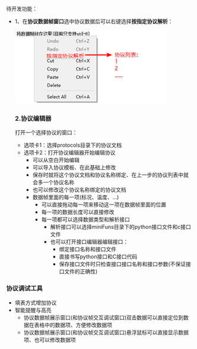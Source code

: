 待开发功能：

* 1、在**协议数据帧窗口**选中协议数据后可以右键选择**按指定协议解析**：

    ![1001](Scripts/右键点击选择协议.png)

    ### 2.协议编辑器

    打开一个选择协议的窗口：

    * 选项卡1：选择protocols目录下的协议文档
    * 选项卡2：打开协议编辑器开始编辑协议
      * 可以从空白开始编辑
      * 可以导入协议模板、在此基础上修改
      * 保存时就将这个协议文档和协议名称绑定、在上一步的协议列表中就会多一个协议名称
      * 也可以修改这个协议名称绑定的协议文档
      * 数据帧里面的每一项(标况、温度、...)
        * 可以直接拖动每一项来移动这一项在数据帧里面的位置
        * 每一项的数据长度可以直接修改
        * 每一项都可以选择数据类型和解析接口
          * 解析接口可以选择miniFuns目录下的python接口文件和c接口文件
          * 也可以打开接口编辑器编辑接口：
            * 绑定接口名称和接口文件
            * 直接书写python接口和C接口代码
            * 保存接口文件时只检查接口接口名称和接口参数(不保证接口文件的正确性)


### 协议调试工具

* 填表方式增加协议
* 智能提醒与高亮
  * 协议数据帧展示窗口(和协议帧交互调试窗口)双击数据可以直接定位到数据在表格中的数据项、方便修改数据项
  * 协议数据帧展示窗口(和协议帧交互调试窗口)悬浮鼠标可以直接显示数据项、也可以修改数据项
